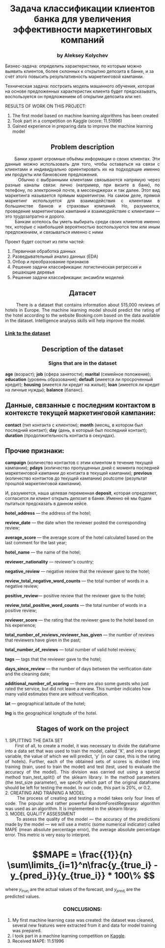 <div align="center"> <h1 align="center"> Задача классификации клиентов банка для увеличения эффективности маркетинговых компаний </h1> </div>
<div align="center"> <h3 align="center"> by Aleksey Kolychev </h3> </div>

Бизнес-задача: определить характеристики, по которым можно выявить клиентов, более склонных к открытию депозита в банке, и за счёт этого повысить результативность маркетинговой кампании.

Техническая задача: построить модель машинного обучения, которая на основе предложенных характеристик клиента будет предсказывать, воспользуется он предложением об открытии депозита или нет.

RESULTS OF WORK ON THIS PROJECT:
1. The first model based on machine learning algorithms has been created
2. Took part in a competition on Kaggle (score: 11.51996)
3. Gained experience in preparing data to improve the machine learning model

<div align="center"> <h2 align="center"> Problem description </h2> </div>
<div align="justify"> &nbsp;&nbsp;&nbsp;&nbsp;&nbsp;&nbsp; Банки хранят огромные объёмы информации о своих клиентах. Эти данные можно использовать для того, чтобы оставаться на связи с клиентами и индивидуально ориентировать их на подходящие именно им продукты или банковские предложения. </div>

<div align="justify"> &nbsp;&nbsp;&nbsp;&nbsp;&nbsp;&nbsp; Обычно с выбранными клиентами связываются напрямую через разные каналы связи: лично (например, при визите в банк), по телефону, по электронной почте, в мессенджерах и так далее. Этот вид маркетинга называется прямым маркетингом. На самом деле, прямой маркетинг используется для взаимодействия с клиентами в большинстве банков и страховых компаний. Но, разумеется, проведение маркетинговых кампаний и взаимодействие с клиентами — это трудозатратно и дорого.</div>

<div align="justify"> &nbsp;&nbsp;&nbsp;&nbsp;&nbsp;&nbsp; Банкам хотелось бы уметь выбирать среди своих клиентов именно тех, которые с наибольшей вероятностью воспользуются тем или иным предложением, и связываться именно с ними </div>

Проект будет состоит из пяти частей:
1. Первичная обработка данных
2. Разведывательный анализ данных (EDA)
3. Отбор и преобразование признаков
4. Решение задачи классификации: логистическая регрессия и решающие деревья
5. Решение задачи классификации: ансамбли моделей 


<div align="center"> <h2 align="center"> Датасет </h2> </div>
<div align="justify"> &nbsp;&nbsp;&nbsp;&nbsp;&nbsp;&nbsp; There is a dataset that contains information about 515,000 reviews of hotels in Europe. The machine learning model should predict the rating of the hotel according to the website Booking.com based on the data available in the dataset. Intelligence analysis skills will help improve the model.</div>

### [Link to the dataset](https://drive.google.com/file/d/1Qj0iYEbD64eVAaaBylJeIi3qvMzxf2C_/view?usp=sharing )

<div align="center"> <h2 align="center"> Description of the dataset </h2> </div>
<div align="center"> <h3 align="center"> Signs that are in the dataset </h3> </div>

**age** (возраст);
**job** (сфера занятости);
**marital** (семейное положение);
**education** (уровень образования);
**default** (имеется ли просроченный кредит);
**housing** (имеется ли кредит на жильё);
**loan** (имеется ли кредит на личные нужды);
**balance** (баланс).

## Данные, связанные с последним контактом в контексте текущей маркетинговой кампании:

**contact** (тип контакта с клиентом);
**month** (месяц, в котором был последний контакт);
**day** (день, в который был последний контакт);
**duration** (продолжительность контакта в секундах).

## Прочие признаки:

**campaign** (количество контактов с этим клиентом в течение текущей кампании);
**pdays** (количество пропущенных дней с момента последней маркетинговой кампании до контакта в текущей кампании);
**previous** (количество контактов до текущей кампании)
poutcome (результат прошлой маркетинговой кампании).

И, разумеется, наша целевая переменная **deposit**, которая определяет, согласится ли клиент открыть депозит в банке. Именно её мы будем пытаться предсказать в данном кейсе.



**hotel_address** — the address of the hotel;

**review_date** — the date when the reviewer posted the corresponding review;

**average_score** — the average score of the hotel calculated based on the last comment for the last year;

**hotel_name** — the name of the hotel;

**reviewer_nationality** — reviewer's country;

**negative_review** — negative review that the reviewer gave to the hotel;

**review_total_negative_word_counts** — the total number of words in a negative review;

**positive_review**— positive review that the reviewer gave to the hotel;

**review_total_positive_word_counts** — the total number of words in a positive review;

**reviewer_score** — the rating that the reviewer gave to the hotel based on his experience;

**total_number_of_reviews_reviewer_has_given** — the number of reviews that reviewers have given in the past;

**total_number_of_reviews** — total number of valid hotel reviews;

**tags** — tags that the reviewer gave to the hotel;

**days_since_review** — the number of days between the verification date and the cleaning date;

**additional_number_of_scoring** — there are also some guests who just rated the service, but did not leave a review. This number indicates how many valid estimates there are without verification.

**lat** — geographical latitude of the hotel;

**lng** is the geographical longitude of the hotel.

<div align="center"> <h2 align="center"> Stages of work on the project </h2> </div>
<div align="justify"> </div>
1. SPLITTING THE DATA SET
<div align="justify">  &nbsp;&nbsp;&nbsp;&nbsp;&nbsp;&nbsp; First of all, to create a model, it was necessary to divide the dataframe into a data set that was used to train the model, called 'X', and into a target variable, the value of which we will predict, 'y' (in our case, this is the rating of hotels).
Further, each of the obtained sets of scores is divided into training (train, used to train the model) and test (test, used to evaluate the accuracy of the model). This division was carried out using a special method train_test_split() of the sklearn library. In the method parameters (the test_size parameter), we specify which part of the original dataframe should be left for testing the model. In our code, this part is 20%, or 0.2. </div>  
<div align="justify"> </div>
2. CREATING AND TRAINING A MODEL

<div align="justify"> &nbsp;&nbsp;&nbsp;&nbsp;&nbsp;&nbsp; The process of creating and testing a model takes only four lines of code. The popular and rather powerful RandomForestRegressor algorithm was used as an algorithm. It is implemented in the sklearn library. </div>
<div align="justify"> </div>
3. MODEL QUALITY ASSESSMENT
<div align="justify"> &nbsp;&nbsp;&nbsp;&nbsp;&nbsp;&nbsp; To assess the quality of the model — the accuracy of the predictions made by the model — we will use a metric (some numerical indicator) called MAPE (mean absolute percentage error), the average absolute percentage error. This metric is very easy to interpret. </div>


<div align="center"><h1 align="center"> $$MAPE = \frac{{1}}{n} \sum\limits_{i=1}^n\frac{y_{true_i} - y_{pred_i}}{y_{true_i}} * 100\% $$ </h1></div>

where $y_{true_i}$ are the actual values of the forecast, and $y_{pred_i}$ are the predicted values.

<div align="center"><h3 align="center"> CONCLUSIONS: </h3></div>

1. My first machine learning case was created: the dataset was cleaned, several new features were extracted from it and data for model training was prepared.
2. I took part in a machine learning competition on [Kaggle](https://www.kaggle.com/competitions/sf-booking/leaderboard).
3. Received MAPE: 11.51996

